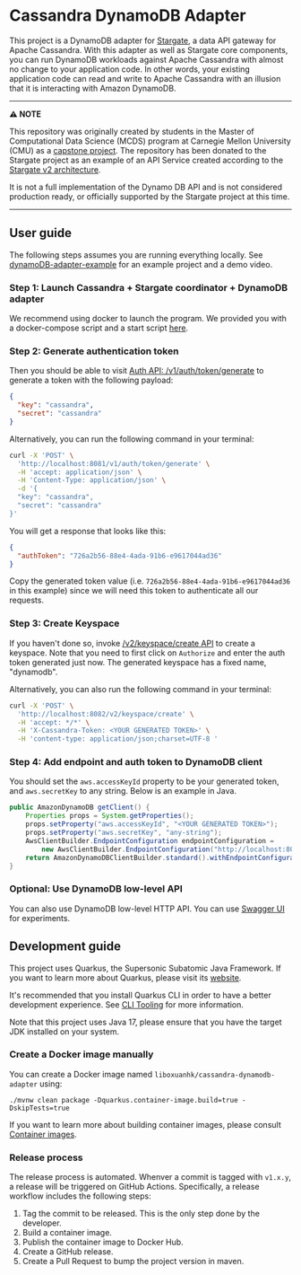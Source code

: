 # Cassandra DynamoDB Adapter

This project is a DynamoDB adapter for [Stargate](https://stargate.io/), a data API gateway for Apache Cassandra.
With this adapter as well as Stargate core components, you can run DynamoDB workloads against Apache Cassandra with
almost no change to your application code. In other words, your existing application code can read and write to Apache
Cassandra with an illusion that it is interacting with Amazon DynamoDB.

---
**:warning: NOTE**

This repository was originally created by students in the Master of Computational Data Science (MCDS) program at Carnegie Mellon University (CMU) as a [capstone project](https://mcds-cmu.github.io/11632/f22/). The repository has been donated to the Stargate project as an example of an API Service created according to the [Stargate v2 architecture](https://stargate.io/2022/10/26/stargate-v2-ga.html). 

It is not a full implementation of the Dynamo DB API and is not considered production ready, or officially supported by the Stargate project at this time.

---

## User guide

The following steps assumes you are running everything locally. See [dynamoDB-adapter-example](https://github.com/stargate/dynamoDB-adapter-example)
for an example project and a demo video.

### Step 1: Launch Cassandra + Stargate coordinator + DynamoDB adapter

We recommend using docker to launch the program. We provided you with a docker-compose script and a start script [here](./docker-compose).

### Step 2: Generate authentication token

Then you should be able to visit [Auth API: /v1/auth/token/generate](http://localhost:8081/swagger-ui/#/auth/createToken_1) to generate a token with
the following payload:

```json
{
  "key": "cassandra",
  "secret": "cassandra"
}
```

Alternatively, you can run the following command in your terminal:

```bash
curl -X 'POST' \
  'http://localhost:8081/v1/auth/token/generate' \
  -H 'accept: application/json' \
  -H 'Content-Type: application/json' \
  -d '{
  "key": "cassandra",
  "secret": "cassandra"
}'
```

You will get a response that looks like this:

```json
{
  "authToken": "726a2b56-88e4-4ada-91b6-e9617044ad36"
}
```

Copy the generated token value (i.e. `726a2b56-88e4-4ada-91b6-e9617044ad36` in this example) since we will need this token to authenticate all our requests.

### Step 3: Create Keyspace

If you haven't done so, invoke [/v2/keyspace/create API](http://localhost:8082/swagger-ui/#/default/post_v2_keyspace_create) to create a keyspace.
Note that you need to first click on `Authorize` and enter the auth token generated just now. The generated keyspace has a fixed name, "dynamodb".

Alternatively, you can also run the following command in your terminal:

```bash
curl -X 'POST' \
  'http://localhost:8082/v2/keyspace/create' \
  -H 'accept: */*' \
  -H 'X-Cassandra-Token: <YOUR GENERATED TOKEN>' \
  -H 'content-type: application/json;charset=UTF-8 '
```

### Step 4: Add endpoint and auth token to DynamoDB client

You should set the `aws.accessKeyId` property to be your generated token, and `aws.secretKey` to any string. Below
is an example in Java.

```java
public AmazonDynamoDB getClient() {
    Properties props = System.getProperties();
    props.setProperty("aws.accessKeyId", "<YOUR GENERATED TOKEN>");
    props.setProperty("aws.secretKey", "any-string");
    AwsClientBuilder.EndpointConfiguration endpointConfiguration =
        new AwsClientBuilder.EndpointConfiguration("http://localhost:8082/v2", "any-string");
    return AmazonDynamoDBClientBuilder.standard().withEndpointConfiguration(endpointConfiguration).build();
}
```

### Optional: Use DynamoDB low-level API

You can also use DynamoDB low-level HTTP API. You can use [Swagger UI](http://localhost:8082/swagger-ui/) for experiments.

## Development guide

This project uses Quarkus, the Supersonic Subatomic Java Framework.
If you want to learn more about Quarkus, please visit its [website](https://quarkus.io/).

It's recommended that you install Quarkus CLI in order to have a better development experience.
See [CLI Tooling](https://quarkus.io/guides/cli-tooling) for more information.

Note that this project uses Java 17, please ensure that you have the target JDK installed on your system.

### Create a Docker image manually

You can create a Docker image named `liboxuanhk/cassandra-dynamodb-adapter` using:
```
./mvnw clean package -Dquarkus.container-image.build=true -DskipTests=true
```

If you want to learn more about building container images, please consult [Container images](https://quarkus.io/guides/container-image).

### Release process

The release process is automated. Whenver a commit is tagged
with `v1.x.y`, a release will be triggered on GitHub Actions. Specifically,
a release workflow includes the following steps:

1. Tag the commit to be released. This is the only
   step done by the developer.
2. Build a container image.
3. Publish the container image to Docker Hub.
4. Create a GitHub release.
5. Create a Pull Request to bump the project version
   in maven.
